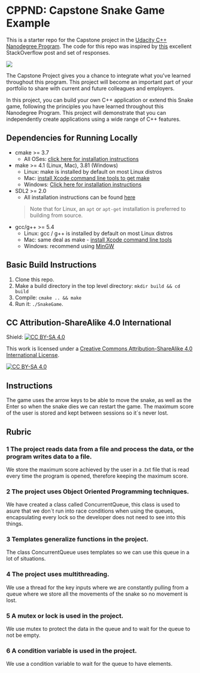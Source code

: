 # CPPND: Capstone Snake Game Example

This is a starter repo for the Capstone project in the [Udacity C++ Nanodegree Program](https://www.udacity.com/course/c-plus-plus-nanodegree--nd213). The code for this repo was inspired by [this](https://codereview.stackexchange.com/questions/212296/snake-game-in-c-with-sdl) excellent StackOverflow post and set of responses.

<img src="snake_game.gif"/>

The Capstone Project gives you a chance to integrate what you've learned throughout this program. This project will become an important part of your portfolio to share with current and future colleagues and employers.

In this project, you can build your own C++ application or extend this Snake game, following the principles you have learned throughout this Nanodegree Program. This project will demonstrate that you can independently create applications using a wide range of C++ features.

## Dependencies for Running Locally
* cmake >= 3.7
  * All OSes: [click here for installation instructions](https://cmake.org/install/)
* make >= 4.1 (Linux, Mac), 3.81 (Windows)
  * Linux: make is installed by default on most Linux distros
  * Mac: [install Xcode command line tools to get make](https://developer.apple.com/xcode/features/)
  * Windows: [Click here for installation instructions](http://gnuwin32.sourceforge.net/packages/make.htm)
* SDL2 >= 2.0
  * All installation instructions can be found [here](https://wiki.libsdl.org/Installation)
  >Note that for Linux, an `apt` or `apt-get` installation is preferred to building from source. 
* gcc/g++ >= 5.4
  * Linux: gcc / g++ is installed by default on most Linux distros
  * Mac: same deal as make - [install Xcode command line tools](https://developer.apple.com/xcode/features/)
  * Windows: recommend using [MinGW](http://www.mingw.org/)

## Basic Build Instructions

1. Clone this repo.
2. Make a build directory in the top level directory: `mkdir build && cd build`
3. Compile: `cmake .. && make`
4. Run it: `./SnakeGame`.


## CC Attribution-ShareAlike 4.0 International


Shield: [![CC BY-SA 4.0][cc-by-sa-shield]][cc-by-sa]

This work is licensed under a
[Creative Commons Attribution-ShareAlike 4.0 International License][cc-by-sa].

[![CC BY-SA 4.0][cc-by-sa-image]][cc-by-sa]

[cc-by-sa]: http://creativecommons.org/licenses/by-sa/4.0/
[cc-by-sa-image]: https://licensebuttons.net/l/by-sa/4.0/88x31.png
[cc-by-sa-shield]: https://img.shields.io/badge/License-CC%20BY--SA%204.0-lightgrey.svg

## Instructions

The game uses the arrow keys to be able to move the snake, as well as the Enter so when the snake dies we can restart the game.
The maximum score of the user is stored and kept between sessions so it´s never lost.

## Rubric

### 1 The project reads data from a file and process the data, or the program writes data to a file.

We store the maximum score achieved by the user in a .txt file that is read every time the program is opened, therefore keeping the maximum score.

### 2 The project uses Object Oriented Programming techniques.

We have created a class called ConcurrentQueue, this class is used to asure that we don´t run into race conditions when using the queues, encapsulating every lock so the developer does not need to see into this things.

### 3 Templates generalize functions in the project.

The class ConcurrentQueue uses templates so we can use this queue in a lot of situations.

### 4 The project uses multithreading.

We use a thread for the key inputs where we are constantly pulling from a queue where we store all the movements of the snake so no movement is lost.

### 5 A mutex or lock is used in the project.

We use mutex to protect the data in the queue and to wait for the queue to not be empty.

### 6 A condition variable is used in the project.

We use a condition variable to wait for the queue to have elements.
